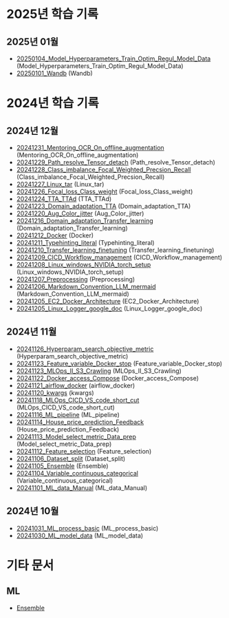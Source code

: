 # 2025년 학습 기록

## 2025년 01월

- [20250104_Model_Hyperparameters_Train_Optim_Regul_Model_Data](_Daily/20250104_Model_Hyperparameters_Train_Optim_Regul_Model_Data.md) (Model_Hyperparameters_Train_Optim_Regul_Model_Data)
- [20250101_Wandb](_Daily/20250101_Wandb.md) (Wandb)

# 2024년 학습 기록

## 2024년 12월

- [20241231_Mentoring_OCR_On_offline_augmentation](_Daily/20241231_Mentoring_OCR_On_offline_augmentation.md) (Mentoring_OCR_On_offline_augmentation)
- [20241229_Path_resolve_Tensor_detach](_Daily/20241229_Path_resolve_Tensor_detach.md) (Path_resolve_Tensor_detach)
- [20241228_Class_imbalance_Focal_Weighted_Precsion_Recall](_Daily/20241228_Class_imbalance_Focal_Weighted_Precsion_Recall.md) (Class_imbalance_Focal_Weighted_Precsion_Recall)
- [20241227_Linux_tar](_Daily/20241227_Linux_tar.md) (Linux_tar)
- [20241226_Focal_loss_Class_weight](_Daily/20241226_Focal_loss_Class_weight.md) (Focal_loss_Class_weight)
- [20241224_TTA_TTAd](_Daily/20241224_TTA_TTAd.md) (TTA_TTAd)
- [20241223_Domain_adaptation_TTA](_Daily/20241223_Domain_adaptation_TTA.md) (Domain_adaptation_TTA)
- [20241220_Aug_Color_jitter](_Daily/20241220_Aug_Color_jitter.md) (Aug_Color_jitter)
- [20241216_Domain_adaptation_Transfer_learning](_Daily/20241216_Domain_adaptation_Transfer_learning.md) (Domain_adaptation_Transfer_learning)
- [20241212_Docker](_Daily/20241212_Docker.md) (Docker)
- [20241211_Typehinting_literal](_Daily/20241211_Typehinting_literal.md) (Typehinting_literal)
- [20241210_Transfer_learning_finetuning](_Daily/20241210_Transfer_learning_finetuning.md) (Transfer_learning_finetuning)
- [20241209_CICD_Workflow_management](_Daily/20241209_CICD_Workflow_management.md) (CICD_Workflow_management)
- [20241208_Linux_windows_NVIDIA_torch_setup](_Daily/20241208_Linux_windows_NVIDIA_torch_setup.md) (Linux_windows_NVIDIA_torch_setup)
- [20241207_Preprocessing](_Daily/20241207_Preprocessing.md) (Preprocessing)
- [20241206_Markdown_Convention_LLM_mermaid](_Daily/20241206_Markdown_Convention_LLM_mermaid.md) (Markdown_Convention_LLM_mermaid)
- [20241205_EC2_Docker_Architecture](_Daily/20241205_EC2_Docker_Architecture.md) (EC2_Docker_Architecture)
- [20241205_Linux_Logger_google_doc](_Daily/20241205_Linux_Logger_google_doc.md) (Linux_Logger_google_doc)

## 2024년 11월

- [20241126_Hyperparam_search_objective_metric](_Daily/20241126_Hyperparam_search_objective_metric.md) (Hyperparam_search_objective_metric)
- [20241123_Feature_variable_Docker_stop](_Daily/20241123_Feature_variable_Docker_stop.md) (Feature_variable_Docker_stop)
- [20241123_MLOps_II_S3_Crawling](_Daily/20241123_MLOps_II_S3_Crawling.md) (MLOps_II_S3_Crawling)
- [20241122_Docker_access_Compose](_Daily/20241122_Docker_access_Compose.md) (Docker_access_Compose)
- [20241121_airflow_docker](_Daily/20241121_airflow_docker.md) (airflow_docker)
- [20241120_kwargs](_Daily/20241120_kwargs.md) (kwargs)
- [20241118_MLOps_CICD_VS_code_short_cut](_Daily/20241118_MLOps_CICD_VS_code_short_cut.md) (MLOps_CICD_VS_code_short_cut)
- [20241116_ML_pipeline](_Daily/20241116_ML_pipeline.md) (ML_pipeline)
- [20241114_House_price_prediction_Feedback](_Daily/20241114_House_price_prediction_Feedback.md) (House_price_prediction_Feedback)
- [20241113_Model_select_metric_Data_prep](_Daily/20241113_Model_select_metric_Data_prep.md) (Model_select_metric_Data_prep)
- [20241112_Feature_selection](_Daily/20241112_Feature_selection.md) (Feature_selection)
- [20241106_Dataset_split](_Daily/20241106_Dataset_split.md) (Dataset_split)
- [20241105_Ensemble](_Daily/20241105_Ensemble.md) (Ensemble)
- [20241104_Variable_continuous_categorical](_Daily/20241104_Variable_continuous_categorical.md) (Variable_continuous_categorical)
- [20241101_ML_data_Manual](_Daily/20241101_ML_data_Manual.md) (ML_data_Manual)

## 2024년 10월

- [20241031_ML_process_basic](_Daily/20241031_ML_process_basic.md) (ML_process_basic)
- [20241030_ML_model_data](_Daily/20241030_ML_model_data.md) (ML_model_data)

# 기타 문서

## ML

- [Ensemble](ML/Ensemble.md)
